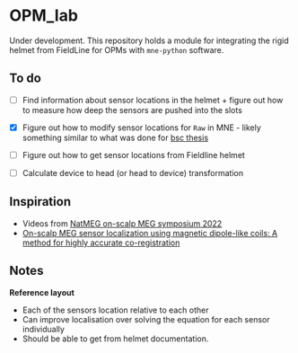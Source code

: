 # OPM_lab
Under development. This repository holds a module for integrating the rigid helmet from FieldLine for OPMs with `mne-python` software.

## To do
- [ ] Find information about sensor locations in the helmet + figure out how to measure how deep the sensors are pushed into the slots
- [X] Figure out how to modify sensor locations for `Raw` in MNE - likely something similar to what was done for [bsc thesis](https://github.com/laurabpaulsen/decodingMEG/blob/main/source_reconstruction/epochs_2_source_space.py)
- [ ] Figure out how to get sensor locations from Fieldline helmet
- [ ] Calculate device to head (or head to device) transformation


## Inspiration
* Videos from [NatMEG on-scalp MEG symposium 2022](https://natmeg.se/activities/on-scalp-meg-symposium-2022.html)
* [On-scalp MEG sensor localization using magnetic dipole-like coils: A method
for highly accurate co-registration](https://www.sciencedirect.com/science/article/pii/S1053811920301737)


## Notes

**Reference layout** 
* Each of the sensors location relative to each other
* Can improve localisation over solving the equation for each sensor individually
* Should be able to get from helmet documentation. 